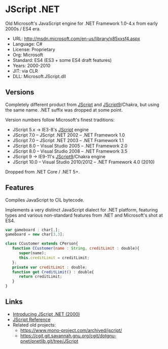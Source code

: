 # JScript .NET

Old Microsoft's JavaScript engine for .NET Framework 1.0-4.x from early 2000s / ES4 era.

* URL:        http://msdn.microsoft.com/en-us/library/x85xxsf4.aspx
* Language:   C#
* License:    Proprietary
* Org:        Microsoft
* Standard:   ES4 (ES3 + some ES4 draft features)
* Years:      2000-2010
* JIT:        via CLR
* DLL:        Microsoft.JScript.dll

## Versions

Completely different product from [JScript](jscript.md) and [JScript9](jscript9.md)/Chakra,
but using the same name. .NET suffix was dropped at some point.

Version numbers follow Microsoft's finest traditions:

  * JScript 5.x -> IE3-8's [JScript](jscript.md) engine
  * JScript 7.0 – JScript .NET 2002 – .NET Framework 1.0
  * JScript 7.0 – JScript .NET 2003 – .NET Framework 1.1
  * JScript 8.0 – Visual Studio 2005 – .NET Framework 2.0
  * JScript 8.0 – Visual Studio 2008 – .NET Framework 3.5
  * JScript 9 -> IE9-11's [JScript9](jscript9.md)/Chakra engine
  * JScript 10.0 – Visual Studio 2010/2012 – .NET Framework 4.0 (2010)

Dropped from .NET Core / .NET 5+.

## Features

Compiles JavaScript to CIL bytecode.

Implements a very distinct JavaScript dialect for .NET platform, featuring types
and various non-standard features from .NET and Microsoft's shot at ES4.

```javascript
var gameboard : char[,];
gameboard = new char[3,3];

class CCustomer extends CPerson{
   function CCustomer(name : String, creditLimit : double){
      super(name);
      this.creditLimit = creditLimit;
   };
   private var creditLimit : double;
   function get CreditLimit() : double{
      return creditLimit;
   }
}
```

## Links

  * [Introducing JScript .NET (2000)](http://msdn.microsoft.com/ms974588.aspx)
  * [JScript Reference](http://msdn.microsoft.com/en-us/library/x85xxsf4.aspx)
  * Related old projects:
    * https://www.mono-project.com/archived/jscript/
    * https://cgit.git.savannah.gnu.org/cgit/dotgnu-pnet/pnetlib.git/tree/JScript
